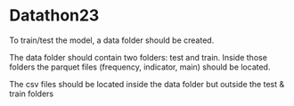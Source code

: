 # Datathon23
To train/test the model, a data folder should be created.

The data folder should contain two folders: test and train.
Inside those folders the parquet files (frequency, indicator, main) should be located.

The csv files should be located inside the data folder but outside the test & train folders
